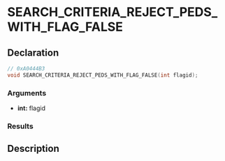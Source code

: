 # SEARCH_CRITERIA_REJECT_PEDS_WITH_FLAG_FALSE

## Declaration
```cpp
// 0xA0444B3
void SEARCH_CRITERIA_REJECT_PEDS_WITH_FLAG_FALSE(int flagid);
```

### Arguments
- **int:** flagid

### Results

## Description
